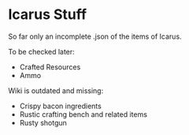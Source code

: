 # Icarus Stuff
So far only an incomplete .json of the items of Icarus.

To be checked later:
- Crafted Resources
- Ammo 

Wiki is outdated and missing:
- Crispy bacon ingredients
- Rustic crafting bench and related items
- Rusty shotgun
